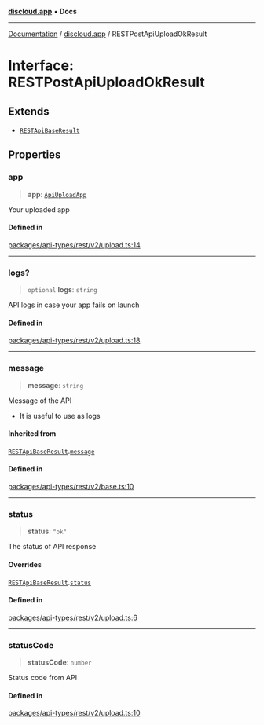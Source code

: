 [**discloud.app**](../README.md) • **Docs**

***

[Documentation](../../packages.md) / [discloud.app](../README.md) / RESTPostApiUploadOkResult

# Interface: RESTPostApiUploadOkResult

## Extends

- [`RESTApiBaseResult`](RESTApiBaseResult.md)

## Properties

### app

> **app**: [`ApiUploadApp`](ApiUploadApp.md)

Your uploaded app

#### Defined in

[packages/api-types/rest/v2/upload.ts:14](https://github.com/discloud/discloud.app/blob/e957c12968777c01a56e127121040f7eaaf9b803/packages/api-types/rest/v2/upload.ts#L14)

***

### logs?

> `optional` **logs**: `string`

API logs in case your app fails on launch

#### Defined in

[packages/api-types/rest/v2/upload.ts:18](https://github.com/discloud/discloud.app/blob/e957c12968777c01a56e127121040f7eaaf9b803/packages/api-types/rest/v2/upload.ts#L18)

***

### message

> **message**: `string`

Message of the API
- It is useful to use as logs

#### Inherited from

[`RESTApiBaseResult`](RESTApiBaseResult.md).[`message`](RESTApiBaseResult.md#message)

#### Defined in

[packages/api-types/rest/v2/base.ts:10](https://github.com/discloud/discloud.app/blob/e957c12968777c01a56e127121040f7eaaf9b803/packages/api-types/rest/v2/base.ts#L10)

***

### status

> **status**: `"ok"`

The status of API response

#### Overrides

[`RESTApiBaseResult`](RESTApiBaseResult.md).[`status`](RESTApiBaseResult.md#status)

#### Defined in

[packages/api-types/rest/v2/upload.ts:6](https://github.com/discloud/discloud.app/blob/e957c12968777c01a56e127121040f7eaaf9b803/packages/api-types/rest/v2/upload.ts#L6)

***

### statusCode

> **statusCode**: `number`

Status code from API

#### Defined in

[packages/api-types/rest/v2/upload.ts:10](https://github.com/discloud/discloud.app/blob/e957c12968777c01a56e127121040f7eaaf9b803/packages/api-types/rest/v2/upload.ts#L10)
